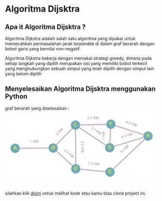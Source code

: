 # Algoritma Dijsktra

## Apa it Algoritma Dijsktra ?
Algoritma Dijkstra adalah salah satu algoritma yang dipakai untuk memecahkan permasalahan jarak terpendek di dalam graf berarah dengan bobot garis yang bernilai non-negatif.

Algoritma Dijkstra bekerja dengan memakai strategi greedy, dimana pada setiap langkah yang dipilih merupakan sisi yang memiliki bobot terkecil yang menghubungkan sebuah simpul yang telah dipilih dengan simpul lain yang belum dipilih
## Menyelesaikan Algoritma Dijsktra menggunakan Python
graf berarah yang diselesaikan :
![graf](GRAPH.png)

silahkan klik [disini](dijsktra.py)  untuk melihat kode atau kamu bisa clone project ini.